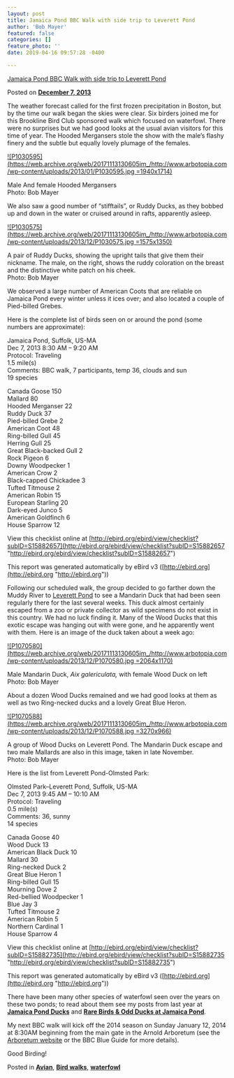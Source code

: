 ```yaml
---
layout: post
title: Jamaica Pond BBC Walk with side trip to Leverett Pond
author: 'Bob Mayer'
featured: false
categories: []
feature_photo: ''
date: 2019-04-16 09:57:28 -0400

---
```

[Jamaica Pond BBC Walk with side trip to Leverett Pond](https://web.archive.org/web/20171113130605/http://www.arbotopia.com/jamaica-pond-bbc-walk-with-side-trip-to-leverett-pond/)

Posted on [**December 7, 2013**](https://web.archive.org/web/20171113130605/http://www.arbotopia.com/jamaica-pond-bbc-walk-with-side-trip-to-leverett-pond/ "6:07 pm")

The weather forecast called for the first frozen precipitation in Boston, but by the time our walk began the skies were clear. Six birders joined me for this Brookline Bird Club sponsored walk which focused on waterfowl. There were no surprises but we had good looks at the usual avian visitors for this time of year. The Hooded Mergansers stole the show with the male’s flashy finery and the subtle but equally lovely plumage of the females.

[![P1030595](https://web.archive.org/web/20171113130605im_/http://www.arbotopia.com/wp-content/uploads/2013/01/P1030595.jpg =1940x1714)](https://web.archive.org/web/20171113130605/http://www.arbotopia.com/wp-content/uploads/2013/01/P1030595.jpg)

Male And female Hooded Mergansers  
Photo: Bob Mayer

We also saw a good number of “stifftails”, or Ruddy Ducks, as they bobbed up and down in the water or cruised around in rafts, apparently asleep.

[![P1030575](https://web.archive.org/web/20171113130605im_/http://www.arbotopia.com/wp-content/uploads/2013/12/P1030575.jpg =1575x1350)](https://web.archive.org/web/20171113130605/http://www.arbotopia.com/wp-content/uploads/2013/12/P1030575.jpg)

A pair of Ruddy Ducks, showing the upright tails that give them their nickname. The male, on the right, shows the ruddy coloration on the breast and the distinctive white patch on his cheek.  
Photo: Bob Mayer

We observed a large number of American Coots that are reliable on Jamaica Pond every winter unless it ices over; and also located a couple of Pied-billed Grebes.

Here is the complete list of birds seen on or around the pond (some numbers are approximate):

Jamaica Pond, Suffolk, US-MA  
Dec 7, 2013 8:30 AM – 9:20 AM  
Protocol: Traveling  
1\.5 mile(s)  
Comments: BBC walk, 7 participants, temp 36, clouds and sun  
19 species

Canada Goose 150  
Mallard 80  
Hooded Merganser 22  
Ruddy Duck 37  
Pied-billed Grebe 2  
American Coot 48  
Ring-billed Gull 45  
Herring Gull 25  
Great Black-backed Gull 2  
Rock Pigeon 6  
Downy Woodpecker 1  
American Crow 2  
Black-capped Chickadee 3  
Tufted Titmouse 2  
American Robin 15  
European Starling 20  
Dark-eyed Junco 5  
American Goldfinch 6  
House Sparrow 12

View this checklist online at [http://ebird.org/ebird/view/checklist?subID=S15882657](http://ebird.org/ebird/view/checklist?subID=S15882657 "http://ebird.org/ebird/view/checklist?subID=S15882657")

This report was generated automatically by eBird v3 ([http://ebird.org](http://ebird.org "http://ebird.org"))

Following our scheduled walk, the group decided to go farther down the Muddy River to [Leverett Pond](https://web.archive.org/web/20171113130605/https://maps.google.com/maps?oe=utf-8&client=firefox-a&q=leverett+pond&ie=UTF-8&hq=&hnear=0x89e3799bf7ca5239:0xcfc4c7215c5f096a,Leverett+Pond&gl=us&ei=RWKjUqPnJKXgsATHqoKYCA&ved=0CJMBELYDMA4 "Leverett Pond") to see a Mandarin Duck that had been seen regularly there for the last several weeks. This duck almost certainly escaped from a zoo or private collector as wild specimens do not exist in this country. We had no luck finding it. Many of the Wood Ducks that this exotic escape was hanging out with were gone, and he apparently went with them. Here is an image of the duck taken about a week ago:

[![P1070580](https://web.archive.org/web/20171113130605im_/http://www.arbotopia.com/wp-content/uploads/2013/12/P1070580.jpg =2064x1170)](https://web.archive.org/web/20171113130605/http://www.arbotopia.com/wp-content/uploads/2013/12/P1070580.jpg)

Male Mandarin Duck, _Aix galericulata,_ with female Wood Duck on left  
Photo: Bob Mayer

About a dozen Wood Ducks remained and we had good looks at them as well as two Ring-necked ducks and a lovely Great Blue Heron.

[![P1070588](https://web.archive.org/web/20171113130605im_/http://www.arbotopia.com/wp-content/uploads/2013/12/P1070588.jpg =3270x966)](https://web.archive.org/web/20171113130605/http://www.arbotopia.com/wp-content/uploads/2013/12/P1070588.jpg)

A group of Wood Ducks on Leverett Pond. The Mandarin Duck escape and two male Mallards are also in this image, taken in late November.  
Photo: Bob Mayer

Here is the list from Leverett Pond-Olmsted Park:

Olmsted Park–Leverett Pond, Suffolk, US-MA  
Dec 7, 2013 9:45 AM – 10:10 AM  
Protocol: Traveling  
0\.5 mile(s)  
Comments: 36, sunny  
14 species

Canada Goose 40  
Wood Duck 13  
American Black Duck 10  
Mallard 30  
Ring-necked Duck 2  
Great Blue Heron 1  
Ring-billed Gull 15  
Mourning Dove 2  
Red-bellied Woodpecker 1  
Blue Jay 3  
Tufted Titmouse 2  
American Robin 5  
Northern Cardinal 1  
House Sparrow 4

View this checklist online at [http://ebird.org/ebird/view/checklist?subID=S15882735](http://ebird.org/ebird/view/checklist?subID=S15882735 "http://ebird.org/ebird/view/checklist?subID=S15882735")

This report was generated automatically by eBird v3 ([http://ebird.org](http://ebird.org "http://ebird.org"))

There have been many other species of waterfowl seen over the years on these two ponds; to read about them see my posts from last year at [**Jamaica Pond Ducks**](https://web.archive.org/web/20171113130605/http://www.arbotopia.com/birdjamaica-pond-ducks/%20%E2%80%8E "Jamaica Pond Ducks") and [**Rare Birds & Odd Ducks at Jamaica Pond**](https://web.archive.org/web/20171113130605/http://www.arbotopia.com/rare-birds-odd%E2%80%A6t-jamaica-pond/ "Rare Birds & Odd Ducks on Jamaica Pond").

My next BBC walk will kick off the 2014 season on Sunday January 12, 2014 at 8:30AM beginning from the main gate in the Arnold Arboretum (see the [Arboretum website](https://web.archive.org/web/20171113130605/http://www.arboretum.harvard.edu/ "Arnold Arboretum") or the BBC Blue Guide for more details).

Good Birding!

Posted in [**Avian**](https://web.archive.org/web/20171113130605/http://www.arbotopia.com/category/avian/), [**Bird walks**](https://web.archive.org/web/20171113130605/http://www.arbotopia.com/category/bird-walks/), [**waterfowl**](https://web.archive.org/web/20171113130605/http://www.arbotopia.com/category/waterfowl/)